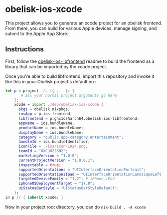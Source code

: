 # obelisk-ios-xcode

This project allows you to generate an xcode project for an obelisk frontend. From there, you can build for various Apple devices, manage signing, and submit to the Apple App Store.

## Instructions

First, follow the [obelisk-ios-libfrontend](https://code.obsidian.systems/src/obelisk-ios-libfrontend/src/branch/main/README.md) readme to build the frontend as a library that can be imported by the xcode project.

Once you're able to build libfrontend, import this repository and invoke it like this in your Obelisk project's default.nix:

```nix
let p = project ./. ({ ... }: {
       # all your normal project arguments go here
    };
    xcode = import ./dep/obelisk-ios-xcode {
      pkgs = obelisk.nixpkgs;
      iosApp = p.ios.frontend;
      libfrontend = p.ghcIosAarch64.obelisk-ios-libfrontend;
      appName = ios.bundleName;
      productName = ios.bundleName;
      displayName = ios.bundleName;
      category = "public.app-category.entertainment";
      bundleId = ios.bundleIdentifier;
      iconFile = ./ios/Icon-1024.png;
      teamId = "8XCUU22SN2";
      marketingVersion = "1.0.0";
      currentProjectVersion = "1.0.0.1";
      inspectable = true;
      supportedOrientations = "UIInterfaceOrientationPortrait";
      supportedOrientationsIpad = "UIInterfaceOrientationLandscapeLeft UIInterfaceOrientationPortrait";
      targetedDeviceFamily = "1,2"; # iPhone,iPad
      iphoneOSDeploymentTarget = "17.0";
      uiStatusBarStyle = "UIStatusBarStyleDefault";
    };
in p // { inherit xcode; }

```

Now in your project root directory, you can do `nix-build . -A xcode`
